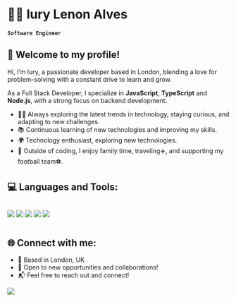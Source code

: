 # 👨‍💻 Iury Lenon Alves

**`Software Engineer`**

## 👋 Welcome to my profile!

Hi, I’m Iury, a passionate developer based in London, blending a love for problem-solving with a constant drive to learn and grow.

As a Full Stack Developer, I specialize in **JavaScript**, **TypeScript** and **Node.js**, with a strong focus on backend development.

- 👨‍💻 Always exploring the latest trends in technology, staying curious, and adapting to new challenges.
- 📚 Continuous learning of new technologies and improving my skills.
- 🌍 Technology enthusiast, exploring new technologies.
- 🏡 Outside of coding, I enjoy family time, traveling✈️, and supporting my football team⚽. 

## 💻 Languages and Tools:
<div style="display: flex; align-items: center; gap: 10px; flex-wrap: wrap;">

  <a href="" target="_blank"><img src="https://img.shields.io/badge/node.js-339933?style=for-the-badge&logo=Node.js&logoColor=white" target="_blank"></a>
  <a href="" target="_blank"><img src="https://shields.io/badge/JavaScript-F7DF1E?logo=JavaScript&logoColor=000&style=flat-square" target="_blank"></a> 
  <a href="" target="_blank"><img src="https://shields.io/badge/TypeScript-3178C6?logo=TypeScript&logoColor=FFF&style=flat-square" target="_blank"></a>
  <a href="" target="_blank"><img src="https://img.shields.io/badge/-NestJs-ea2845?style=flat-square&logo=nestjs&logoColor=white" target="_blank"></a>
  <a href="" target="_blank"><img src="https://img.shields.io/badge/Express.js-000000?logo=express&logoColor=fff&style=flat" target="_blank"></a>  
</div>

## 🌐 Connect with me:

- 📍 Based in London, UK
- 🚀 Open to new opportunities and collaborations!
- 📬 Feel free to reach out and connect!

<a href="https://www.linkedin.com/in/iurylenonalves/" target="_blank"><img src="https://img.shields.io/badge/-LinkedIn-%230077B5?style=for-the-badge&logo=linkedin&logoColor=white" target="_blank"></a>
